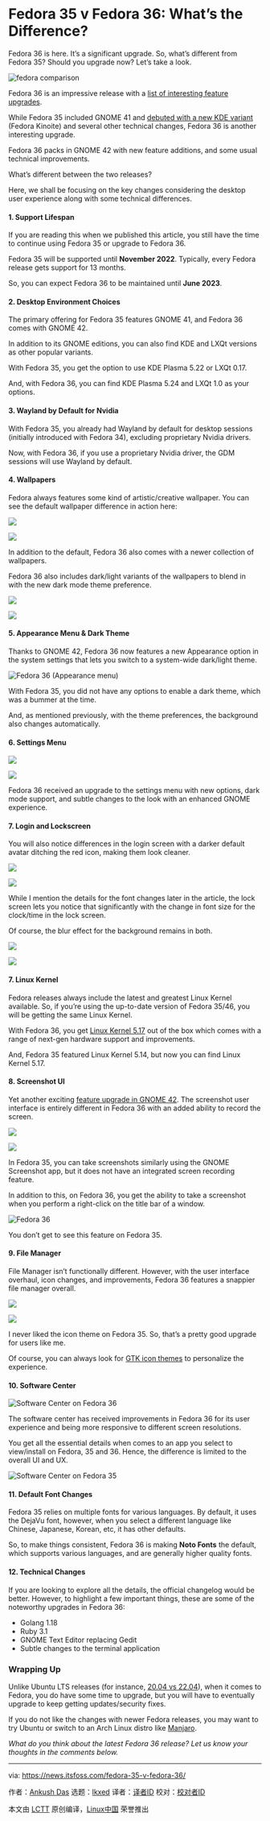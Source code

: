 [#]: subject: "Fedora 35 v Fedora 36: What’s the Difference?"
[#]: via: "https://news.itsfoss.com/fedora-35-v-fedora-36/"
[#]: author: "Ankush Das https://news.itsfoss.com/author/ankush/"
[#]: collector: "lkxed"
[#]: translator: " "
[#]: reviewer: " "
[#]: publisher: " "
[#]: url: " "

Fedora 35 v Fedora 36: What’s the Difference?
======
Fedora 36 is here. It’s a significant upgrade. So, what’s different from Fedora 35? Should you upgrade now? Let’s take a look.

![fedora comparison][1]

Fedora 36 is an impressive release with a [list of interesting feature upgrades][2].

While Fedora 35 included GNOME 41 and [debuted with a new KDE variant][3] (Fedora Kinoite) and several other technical changes, Fedora 36 is another interesting upgrade.

Fedora 36 packs in GNOME 42 with new feature additions, and some usual technical improvements.

What’s different between the two releases?

Here, we shall be focusing on the key changes considering the desktop user experience along with some technical differences.

#### 1. Support Lifespan

If you are reading this when we published this article, you still have the time to continue using Fedora 35 or upgrade to Fedora 36.

Fedora 35 will be supported until **November 2022**. Typically, every Fedora release gets support for 13 months.

So, you can expect Fedora 36 to be maintained until **June 2023**.

#### 2. Desktop Environment Choices

The primary offering for Fedora 35 features GNOME 41, and Fedora 36 comes with GNOME 42.

In addition to its GNOME editions, you can also find KDE and LXQt versions as other popular variants.

With Fedora 35, you get the option to use KDE Plasma 5.22 or LXQt 0.17.

And, with Fedora 36, you can find KDE Plasma 5.24 and LXQt 1.0 as your options.

#### 3. Wayland by Default for Nvidia

With Fedora 35, you already had Wayland by default for desktop sessions (initially introduced with Fedora 34), excluding proprietary Nvidia drivers.

Now, with Fedora 36, if you use a proprietary Nvidia driver, the GDM sessions will use Wayland by default.

#### 4. Wallpapers

Fedora always features some kind of artistic/creative wallpaper. You can see the default wallpaper difference in action here:

![][4]

![][5]

In addition to the default, Fedora 36 also comes with a newer collection of wallpapers.

Fedora 36 also includes dark/light variants of the wallpapers to blend in with the new dark mode theme preference.

![][6]

![][7]

#### 5. Appearance Menu & Dark Theme

Thanks to GNOME 42, Fedora 36 now features a new Appearance option in the system settings that lets you switch to a system-wide dark/light theme.

![Fedora 36 (Appearance menu)][8]

With Fedora 35, you did not have any options to enable a dark theme, which was a bummer at the time.

And, as mentioned previously, with the theme preferences, the background also changes automatically.

#### 6. Settings Menu

![][9]

![][10]

Fedora 36 received an upgrade to the settings menu with new options, dark mode support, and subtle changes to the look with an enhanced GNOME experience.

#### 7. Login and Lockscreen

You will also notice differences in the login screen with a darker default avatar ditching the red icon, making them look cleaner.

![][11]

![][12]

While I mention the details for the font changes later in the article, the lock screen lets you notice that significantly with the change in font size for the clock/time in the lock screen.

Of course, the blur effect for the background remains in both.

![][13]

![][14]

#### 7. Linux Kernel

Fedora releases always include the latest and greatest Linux Kernel available. So, if you’re using the up-to-date version of Fedora 35/46, you will be getting the same Linux Kernel.

With Fedora 36, you get [Linux Kernel 5.17][15] out of the box which comes with a range of next-gen hardware support and improvements.

And, Fedora 35 featured Linux Kernel 5.14, but now you can find Linux Kernel 5.17.

#### 8. Screenshot UI 

Yet another exciting [feature upgrade in GNOME 42][16]. The screenshot user interface is entirely different in Fedora 36 with an added ability to record the screen.

![][17]

![][18]

In Fedora 35, you can take screenshots similarly using the GNOME Screenshot app, but it does not have an integrated screen recording feature.

In addition to this, on Fedora 36, you get the ability to take a screenshot when you perform a right-click on the title bar of a window.

![Fedora 36][19]

You don’t get to see this feature on Fedora 35.

#### 9. File Manager

File Manager isn’t functionally different. However, with the user interface overhaul, icon changes, and improvements, Fedora 36 features a snappier file manager overall.

![][20]

![][21]

I never liked the icon theme on Fedora 35. So, that’s a pretty good upgrade for users like me.

Of course, you can always look for [GTK icon themes][22] to personalize the experience.

#### 10. Software Center

![Software Center on Fedora 36][23]

The software center has received improvements in Fedora 36 for its user experience and being more responsive to different screen resolutions.

You get all the essential details when comes to an app you select to view/install on Fedora, 35 and 36. Hence, the difference is limited to the overall UI and UX.

![Software Center on Fedora 35][24]

#### 11. Default Font Changes

Fedora 35 relies on multiple fonts for various languages. By default, it uses the DejaVu font, however, when you select a different language like Chinese, Japanese, Korean, etc, it has other defaults.

So, to make things consistent, Fedora 36 is making **Noto Fonts** the default, which supports various languages, and are generally higher quality fonts.

#### 12. Technical Changes

If you are looking to explore all the details, the official changelog would be better. However, to highlight a few important things, these are some of the noteworthy upgrades in Fedora 36:

* Golang 1.18
* Ruby 3.1
* GNOME Text Editor replacing Gedit
* Subtle changes to the terminal application

### Wrapping Up

Unlike Ubuntu LTS releases (for instance, [20.04 vs 22.04][25]), when it comes to Fedora, you do have some time to upgrade, but you will have to eventually upgrade to keep getting updates/security fixes.

If you do not like the changes with newer Fedora releases, you may want to try Ubuntu or switch to an Arch Linux distro like [Manjaro][26].

*What do you think about the latest Fedora 36 release? Let us know your thoughts in the comments below.*

--------------------------------------------------------------------------------

via: https://news.itsfoss.com/fedora-35-v-fedora-36/

作者：[Ankush Das][a]
选题：[lkxed][b]
译者：[译者ID](https://github.com/译者ID)
校对：[校对者ID](https://github.com/校对者ID)

本文由 [LCTT](https://github.com/LCTT/TranslateProject) 原创编译，[Linux中国](https://linux.cn/) 荣誉推出

[a]: https://news.itsfoss.com/author/ankush/
[b]: https://github.com/lkxed
[1]: https://news.itsfoss.com/wp-content/uploads/2022/04/fedora-35-vs-fedora-36.jpg
[2]: https://news.itsfoss.com/fedora-36-release-date-features/
[3]: https://news.itsfoss.com/fedora-35-release/
[4]: https://news.itsfoss.com/wp-content/uploads/2022/04/fedora-35-wallpaper.jpg
[5]: https://news.itsfoss.com/wp-content/uploads/2022/04/fedora-36-wallpaper.jpg
[6]: https://news.itsfoss.com/wp-content/uploads/2022/04/fedora-35-wallpaper-collection.jpg
[7]: https://news.itsfoss.com/wp-content/uploads/2022/04/fedora-36-wallpaper-collection.jpg
[8]: https://news.itsfoss.com/wp-content/uploads/2022/04/fedora-36-appearance.png
[9]: https://news.itsfoss.com/wp-content/uploads/2022/04/fedora-35-settings.jpg
[10]: https://news.itsfoss.com/wp-content/uploads/2022/04/fedora-36-settings.png
[11]: https://news.itsfoss.com/wp-content/uploads/2022/04/fedora-35-login.jpg
[12]: https://news.itsfoss.com/wp-content/uploads/2022/04/fedora-36-login.jpg
[13]: https://news.itsfoss.com/wp-content/uploads/2022/04/fedora-35-lockscreen.jpg
[14]: https://news.itsfoss.com/wp-content/uploads/2022/04/fedora-36-lockscreen.jpg
[15]: https://news.itsfoss.com/linux-kernel-5-17-release/
[16]: https://news.itsfoss.com/gnome-42-features/
[17]: https://news.itsfoss.com/wp-content/uploads/2022/04/fedora-35-screenshot.jpg
[18]: https://news.itsfoss.com/wp-content/uploads/2022/04/fedora-36-screenshot-ui.jpg
[19]: https://news.itsfoss.com/wp-content/uploads/2022/04/fedora-36-take-screenshot.jpg
[20]: https://news.itsfoss.com/wp-content/uploads/2022/04/fedora-35-file-manager.png
[21]: https://news.itsfoss.com/wp-content/uploads/2022/04/fedora-36-file-manager.png
[22]: https://itsfoss.com/best-gtk-themes/
[23]: https://news.itsfoss.com/wp-content/uploads/2022/04/fedora-36-software-center.png
[24]: https://news.itsfoss.com/wp-content/uploads/2022/04/fedora-35-software-center.png
[25]: https://itsfoss.com/ubuntu-20-04-vs-22-04/
[26]: https://news.itsfoss.com/manjaro-linux-experience/
